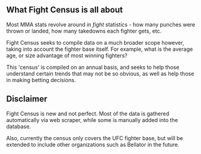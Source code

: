 ## What Fight Census is all about
Most MMA stats revolve around *in fight* statistics - how many punches were thrown or landed, how many takedowns each fighter gets, etc.

Fight Census seeks to compile data on a much broader scope however, taking into account the fighter base itself. For example, what is the average age, or size advantage of most winning fighters?

This 'census' is compiled on an annual basis, and seeks to help those understand certain trends that may not be so obvious, as well as help those in making betting decisions.

## Disclaimer
Fight Census is new and not perfect. Most of the data is gathered automatically via web scraper, while some is manually added into the database.

Also, currently the census only covers the UFC fighter base, but will be extended to include other organizations such as Bellator in the future.
